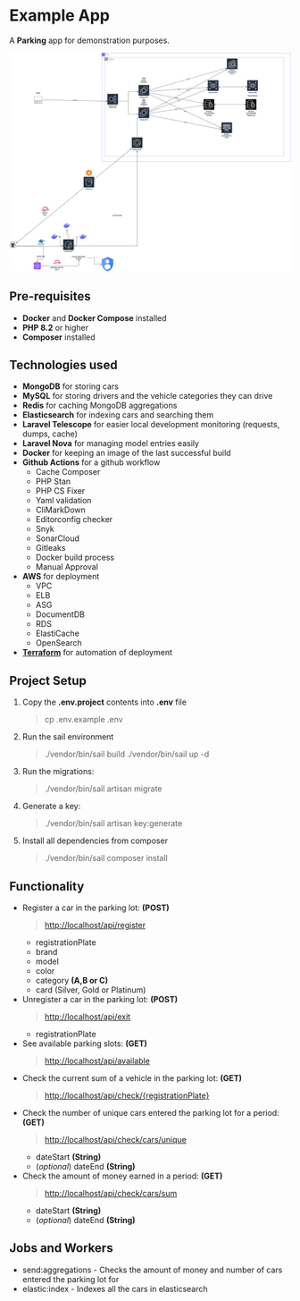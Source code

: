 # Example App

A **Parking** app for demonstration purposes.

![Diagram](./public/mdp_diagram.png)

## Pre-requisites

-   **Docker** and **Docker Compose** installed
-   **PHP 8.2** or higher
-   **Composer** installed

## Technologies used

-   **MongoDB** for storing cars
-   **MySQL** for stоring drivers and the vehicle categories they can drive
-   **Redis** for caching MongoDB aggregations
-   **Elasticsearch** for indexing cars and searching them
-   **Laravel Telescope** for easier local development monitoring
    (requests, dumps, cache)
-   **Laravel Nova** for managing model entries easily
-   **Docker** for keeping an image of the last successful build
-   **Github Actions** for a github workflow
    -   Cache Composer
    -   PHP Stan
    -   PHP CS Fixer
    -   Yaml validation
    -   CliMarkDown
    -   Editorconfig checker
    -   Snyk
    -   SonarCloud
    -   Gitleaks
    -   Docker build process
    -   Manual Approval
-   **AWS** for deployment
    -   VPC
    -   ELB
    -   ASG
    -   DocumentDB
    -   RDS
    -   ElastiCache
    -   OpenSearch
-   [**Terraform**](https://github.com/VasilHristovDev/mdp_project/tree/main/terraform) for automation of deployment

## Project Setup

1. Copy the **.env.project** contents into **.env** file
    > cp .env.example .env
2. Run the sail environment
    > ./vendor/bin/sail build
    > ./vendor/bin/sail up -d
3. Run the migrations:
    > ./vendor/bin/sail artisan migrate
4. Generate a key:
    > ./vendor/bin/sail artisan key:generate
5. Install all dependencies from composer
    > ./vendor/bin/sail composer install

## Functionality

-   Register a car in the parking lot: **(POST)**
    > <http://localhost/api/register>
    -   registrationPlate
    -   brand
    -   model
    -   color
    -   category **(A,B or C)**
    -   card (Silver, Gold or Platinum)
-   Unregister a car in the parking lot: **(POST)**
    > <http://localhost/api/exit>
    -   registrationPlate
-   See available parking slots: **(GET)**
    > <http://localhost/api/available>
-   Check the current sum of a vehicle in the parking lot: **(GET)**
    > <http://localhost/api/check/{registrationPlate}>
-   Check the number of unique cars entered the parking lot for a period: **(GET)**
    > <http://localhost/api/check/cars/unique>
    -   dateStart **(String)**
    -   (_optional_) dateEnd **(String)**
-   Check the amount of money earned in a period: **(GET)**
    > <http://localhost/api/check/cars/sum>
    -   dateStart **(String)**
    -   (_optional_) dateEnd **(String)**

## Jobs and Workers

-   send:aggregations - Checks the amount of money and number
    of cars entered the parking lot for
-   elastic:index - Indexes all the cars in elasticsearch
